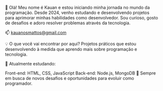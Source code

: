 👋 Olá! Meu nome é Kauan e estou iniciando minha jornada no mundo da programação. Desde 2024, venho estudando e desenvolvendo projetos para aprimorar minhas habilidades como desenvolvedor. Sou curioso, gosto de desafios e adoro resolver problemas através da tecnologia.

📫 kauanosmattos@gmail.com

💡 O que você vai encontrar por aqui?
Projetos práticos que estou desenvolvendo à medida que aprendo mais sobre programação e tecnologia.

🌱 Atualmente estudando:

Front-end: HTML, CSS, JavaScript
Back-end: Node.js, MongoDB
🚀 Sempre em busca de novos desafios e oportunidades para evoluir como programador.
